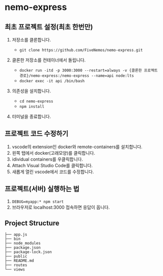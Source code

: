 # nemo-express

## 최초 프로젝트 설정(최초 한번만)
1. 저장소를 클론합니다.
    - `git clone https://github.com/FiveNemos/nemo-express.git`

2. 클론한 저장소를 컨테이너에서 돌립니다.
    - `docker run -itd -p 3000:3000 --restart=always -v {클론한 프로젝트 경로}/nemo-express:/nemo-express --name=api node:lts`
    - `docker exec -it api /bin/bash`

3. 의존성을 설치합니다.
    - `cd nemo-express`
    - `npm install`

4. 터미널을 종료합니다.

## 프로젝트 코드 수정하기
1. vscode의 extension인 docker와 remote-containers를 설치합니다.
2. 왼쪽 탭에서 docker(고래모양)를 클릭합니다.
3. idividual containers를 우클릭합니다.
4. Attach Visual Studio Code를 클릭합니다.
5. 새롭게 열린 vscode에서 코드를 수정합니다.


## 프로젝트(서버) 실행하는 법
1. `DEBUG=myapp:* npm start`
2. 브라우저로 localhost:3000 접속하면 응답이 옵니다.


## Project Structure
```
├── app.js 
├── bin
├── node_modules
├── package.json
├── package-lock.json
├── public
├── README.md
├── routes
└── views
```
